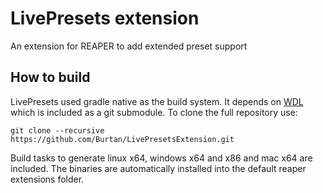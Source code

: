 # LivePresets extension
An extension for REAPER to add extended preset support

## How to build
LivePresets used gradle native as the build system. It depends on [WDL](https://github.com/justinfrankel/WDL) which is included as a git submodule. To clone the full repository use:

`git clone --recursive https://github.com/Burtan/LivePresetsExtension.git`

Build tasks to generate linux x64, windows x64 and x86 and mac x64 are included. The binaries are automatically installed into the default reaper extensions folder.
